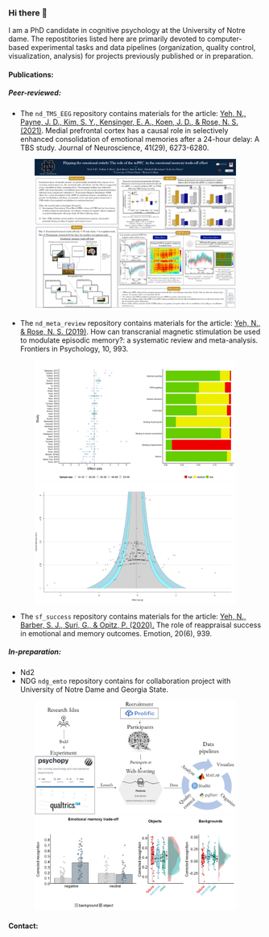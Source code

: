 ### Hi there 👋
I am a PhD candidate in cognitive psychology at the University of Notre dame. 
The repostitories listed here are primarily devoted to computer-based experimental tasks and data pipelines (organization, quality control, visualization, analysis) for projects previously published or in preparation. 
#### Publications:
##### Peer-reviewed:
* The `nd_TMS_EEG` repository contains materials for the article: [Yeh, N., Payne, J. D., Kim, S. Y., Kensinger, E. A., Koen, J. D., & Rose, N. S. (2021)](https://www.jneurosci.org/content/41/29/6273). Medial prefrontal cortex has a causal role in selectively enhanced consolidation of emotional memories after a 24-hour delay: A TBS study. Journal of Neuroscience, 41(29), 6273-6280.
<p align="center">
  <img src="https://github.com/nickwyeh/nd_tms_eeg/blob/main/figures/SFN_2019_Poster.png" width="400">
</p>

* The `nd_meta_review` repository contains materials for the article: [Yeh, N., & Rose, N. S. (2019)](https://www.frontiersin.org/articles/10.3389/fpsyg.2019.00993/full). How can transcranial magnetic stimulation be used to modulate episodic memory?: a systematic review and meta-analysis. Frontiers in Psychology, 10, 993.
<p align="center">
  <img src="https://github.com/nickwyeh/nd_meta_review/blob/main/esplot_biasplot.png" width="400"> <img src="https://github.com/nickwyeh/nd_meta_review/blob/main/fun_plot.png" width="400">
</p>

* The `sf_success` repository contains materials for the article: [Yeh, N., Barber, S. J., Suri, G., & Opitz, P. (2020).](https://doi.org/10.1037/emo0000575)
 The role of reappraisal success in emotional and memory outcomes. Emotion, 20(6), 939.

##### In-preparation:
* Nd2 
* NDG `ndg_emto` repository contains for collaboration project with University of Notre Dame and Georgia State.
<p align="center">
  <img src="https://github.com/nickwyeh/ndg_emto/blob/main/figures/work_flow_ndg_figurev2.png" width="400"> <img src="https://github.com/nickwyeh/ndg_emto/blob/main/figures/ndg_figure.png" width="400">
</p>


#### Contact:


<!--
**nickwyeh/nickwyeh** is a ✨ _special_ ✨ repository because its `README.md` (this file) appears on your GitHub profile.

